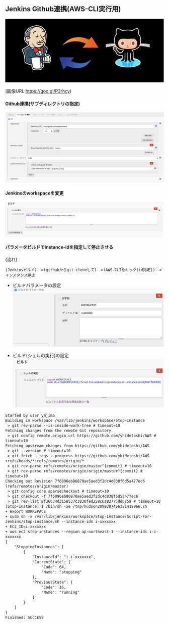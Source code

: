 ## Jenkins Github連携(AWS-CLI実行用)

![Alt Text](https://github.com/yhidetoshi/Pictures/raw/master/aws/github-jenkins-icon.png)

(画像URL:https://goo.gl/P3rhcy)

#### Github連携(サブディレクトリの指定)

![Alt Text](https://github.com/yhidetoshi/Pictures/raw/master/aws/Jenkins-Github-config-pic.png)

#### Jenkinsのworkspaceを変更

![Alt Text](https://github.com/yhidetoshi/Pictures/raw/master/aws/Jenkins-change-workspace.png)



#### パラメータビルドでinstance-idを指定して停止させる
(流れ)
```
(Jenkinsビルド)-->(githubからgit cloneして)-->(AWS-CLIをキック(id指定))-->インスタンス停止
```
- ビルドパラメータの設定
![Alt Text](https://github.com/yhidetoshi/Pictures/raw/master/aws/aws-jenkins-buildparameter.png)

- ビルド(シェルの実行)の設定
![Alt Text](https://github.com/yhidetoshi/Pictures/raw/master/aws/aws-jenkins-stop-build.png)


```
Started by user yajima
Building in workspace /var/lib/jenkins/workspace/Stop-Instance
 > git rev-parse --is-inside-work-tree # timeout=10
Fetching changes from the remote Git repository
 > git config remote.origin.url https://github.com/yhidetoshi/AWS # timeout=10
Fetching upstream changes from https://github.com/yhidetoshi/AWS
 > git --version # timeout=10
 > git fetch --tags --progress https://github.com/yhidetoshi/AWS +refs/heads/*:refs/remotes/origin/*
 > git rev-parse refs/remotes/origin/master^{commit} # timeout=10
 > git rev-parse refs/remotes/origin/origin/master^{commit} # timeout=10
Checking out Revision 7f6096eb86870ae5aed3f2dc4d838f6d5a477ec6 (refs/remotes/origin/master)
 > git config core.sparsecheckout # timeout=10
 > git checkout -f 7f6096eb86870ae5aed3f2dc4d838f6d5a477ec6
 > git rev-list 8f36634d3158537c3030fed258c6a82775dd6c59 # timeout=10
[Stop-Instance] $ /bin/sh -xe /tmp/hudson2899307456381419966.sh
+ export WORKSPACE
+ sudo sh -x /var/lib/jenkins/workspace/Stop-Instance/Script-For-Jenkins/stop-instance.sh --instance-ids i-xxxxxxx
+ EC2_ID=i-xxxxxxx
+ aws ec2 stop-instances --region ap-northeast-1 --instance-ids i-i-xxxxxxx
{
    "StoppingInstances": [
        {
            "InstanceId": "i-i-xxxxxxx",
            "CurrentState": {
                "Code": 64,
                "Name": "stopping"
            },
            "PreviousState": {
                "Code": 16,
                "Name": "running"
            }
        }
    ]
}
Finished: SUCCESS
```
